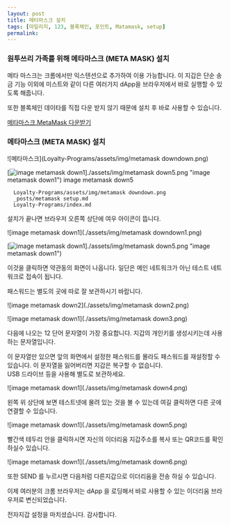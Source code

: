 ```yaml
---
layout: post
title: 메타마스크 설치
tags: [마일리지, 123, 블록체인, 포인트, Matamask, setup] 
permalink: 
---
```



### 원투쓰리 가족를 위해 메타마스크 (META MASK) 설치

메타 마스크는 크롬에서만 익스텐션으로 추가하여 이용 가능합니다.
이 지갑은 단순 송금 기능 이외에 미스트와 같이 다른 여러가지 dApp을 브라우저에서 바로 실행할 수 있도록 해줍니다.

또한 블록체인 데이타를 직접 다운 받지 않기 때문에 설치 후 바로 사용할 수 있습니다.

[메타마스크.MetaMask 다운받기](https://chrome.google.com/webstore/detail/metamask/nkbihfbeogaeaoehlefnkodbefgpgknn)

### 메타마스크 (META MASK) 설치  

![메타마스크](Loyalty-Programs/assets/img/metamask downdown.png)

[![image metamask down1](down1 "image metamask down1")]./assets/img/metamask down5.png "image metamask down1")
image metamask down5

      Loyalty-Programs/assets/img/metamask downdown.png
      _posts/metamask setup.md      
      Loyalty-Programs/index.md
    
    

설치가 끝나면 브라우저 오른쪽 상단에 여우 아이콘이 뜹니다.



![image metamask down1](./assets/img/metamask downdown1.png)

[![image metamask down1](down1 "image metamask down1")]./assets/img/metamask down5.png "image metamask down1")


이것을 클릭하면 약관동의 화면이 나옵니다. 일단은 메인 네트워크가 아닌 테스트 네트워크로 접속이 됩니다.

패스워드는 별도의 곳에 따로 잘 보관하시기 바랍니다.

![image metamask down2](./assets/img/metamask down2.png)




![image metamask down1](./assets/img/metamask down3.png)


다음에 나오는 12 단어 문자열이 가장 중요합니다. 지갑의 개인키를 생성시키는데 사용하는 문자열입니다.

이 문자열만 있으면 앞의 화면에서 설정한 패스워드를 몰라도 패스워드를 재설정할 수 있습니다.
이 문자열을 잃어버리면 지갑은 복구할 수 없습니다.   
USB 드라이브 등을 사용해 별도로 보관하세요.  
  
![image metamask down1](./assets/img/metamask down4.png)


왼쪽 위 상단에 보면 테스트넷에 물려 있는 것을 볼 수 있는데 여길 클릭하면 다른 곳에 연결할 수 있습니다.


![image metamask down1](./assets/img/metamask down5.png)


빨간색 테두리 안을 클릭하시면 자신의 이더리움 지갑주소를 복사 또는 QR코드를 확인 하실수 있습니다.

![image metamask down1](./assets/img/metamask down6.png)


또한 SEND 를 누르시면 다음처럼 다른지갑으로 이더리움을 전송 하실 수 있습니다.

이제 여러분의 크롬 브라우저는 dApp 을 로딩해서 바로 사용할 수 있는 이더리움 브라우저로 변신되었습니다.

전자지갑 설정을 마치셨습니다.
감사합니다.

